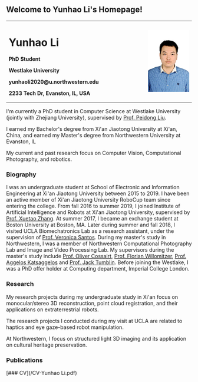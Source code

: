## Welcome to Yunhao Li's Homepage!

<table border="0">
  <tr>
    <td width="75%">
      <h1>Yunhao Li</h1>
      <p><b>PhD Student</b></p>
      <p><b>Westlake University</b></p>
      <p><b>yunhaoli2020@u.northwestern.edu</b></p>
      <p><b>2233 Tech Dr, Evanston, IL, USA</b></p>
    </td>
    <td width="25%">
      <img src="/DSC_2436_min4.jpg" width="100%">     
    </td>
  </tr>
</table>


I'm currently a PhD student in Computer Science at Westlake University (jointly with Zhejiang University), supervised by [Prof. Peidong Liu](https://ethliup.github.io/).

I earned my Bachelor's degree from Xi'an Jiaotong University at Xi'an, China, and earned my Master's degree from Northwestern University at Evanston, IL

My current and past research focus on Computer Vision, Computational Photography, and robotics.

### Biography

I was an undergraduate student at School of Electronic and Information Engineering at Xi'an Jiaotong University between 2015 to 2019. I have been an active member of Xi'an Jiaotong University RoboCup team since entering the college. From fall 2016 to summer 2019, I joined Institute of Artificial Intelligence and Robots at Xi'an Jiaotong University, supervised by [Prof. Xuetao Zhang](https://gr.xjtu.edu.cn/en/web/xuetaozh). At summer 2017, I became an exchange student at Boston University at Boston, MA. Later during summer and fall 2018, I visited UCLA Biomechatronics Lab as a research assistant, under the supervision of [Prof. Veronica Santos](https://samueli.ucla.edu/people/veronica-santos/). During my master's study in Northwestern, I was a member of Northwestern Computational Photography Lab and Image and Video Processing Lab. My supervisors during the master's study include [Prof. Oliver Cossairt](https://www.mccormick.northwestern.edu/research-faculty/directory/profiles/cossairt-oliver.html), [Prof. Florian Willomitzer](https://3dim.northwestern.edu/), [Prof. Aggelos Katsaggelos](https://www.mccormick.northwestern.edu/research-faculty/directory/profiles/katsaggelos-aggelos.html) and [Prof. Jack Tumblin](https://users.cs.northwestern.edu/~jet/). Before joining the Westlake, I was a PhD offer holder at Computing department, Imperial College London.

### Research

My research projects during my undergraduate study in Xi'an focus on monocular/stereo 3D reconstruction, point cloud registration, and their applications on extraterrestrial robots. 

The research projects I conducted during my visit at UCLA are related to haptics and eye gaze-based robot manipulation. 

At Northwestern, I focus on structured light 3D imaging and its application on cultural heritage preservation.


### Publications



[### CV](/CV-Yunhao Li.pdf)

